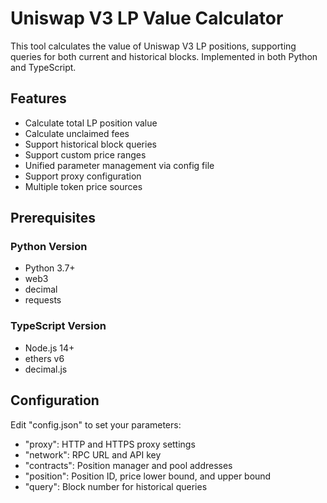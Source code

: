# Uniswap V3 LP Value Calculator

This tool calculates the value of Uniswap V3 LP positions, supporting queries for both current and historical blocks. Implemented in both Python and TypeScript.

## Features

- Calculate total LP position value
- Calculate unclaimed fees
- Support historical block queries
- Support custom price ranges
- Unified parameter management via config file
- Support proxy configuration
- Multiple token price sources

## Prerequisites

### Python Version
- Python 3.7+
- web3
- decimal
- requests

### TypeScript Version
- Node.js 14+
- ethers v6
- decimal.js

## Configuration

Edit "config.json" to set your parameters:

- "proxy": HTTP and HTTPS proxy settings
- "network": RPC URL and API key
- "contracts": Position manager and pool addresses
- "position": Position ID, price lower bound, and upper bound
- "query": Block number for historical queries
